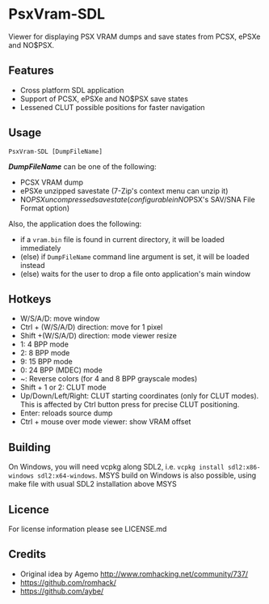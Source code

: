 PsxVram-SDL
===========

Viewer for displaying PSX VRAM dumps and save states from PCSX, ePSXe and NO$PSX.

Features
--------

- Cross platform SDL application
- Support of PCSX, ePSXe and NO$PSX save states 
- Lessened CLUT possible positions for faster navigation
  
Usage
-----

```
PsxVram-SDL [DumpFileName]
```

***DumpFileName*** can be one of the following:

- PCSX VRAM dump
- ePSXe unzipped savestate (7-Zip's context menu can unzip it)
- NO$PSX uncompressed savestate (configurable in NO$PSX's SAV/SNA File Format option)

Also, the application does the following:

- if a `vram.bin` file is found in current directory, it will be loaded immediately
- (else) if `DumpFileName` command line argument is set, it will be loaded instead
- (else) waits for the user to drop a file onto application's main window

Hotkeys
-------

- W/S/A/D: move window
- Ctrl + (W/S/A/D) direction: move for 1 pixel
- Shift +(W/S/A/D) direction: mode viewer resize
- 1: 4 BPP mode 
- 2: 8 BPP mode
- 9: 15 BPP mode
- 0: 24 BPP (MDEC) mode
- ~: Reverse colors (for 4 and 8 BPP grayscale modes)
- Shift + 1 or 2: CLUT mode
- Up/Down/Left/Right: CLUT starting coordinates (only for CLUT modes). This is affected by Ctrl button press for precise CLUT positioning.
- Enter: reloads source dump
- Ctrl + mouse over mode viewer: show VRAM offset

Building
--------

On Windows, you will need vcpkg along SDL2, i.e. `vcpkg install sdl2:x86-windows sdl2:x64-windows`.
MSYS build on Windows is also possible, using make file with usual SDL2 installation above MSYS

Licence
-------

For license information please see LICENSE.md

Credits
-------

- Original idea by Agemo http://www.romhacking.net/community/737/
- https://github.com/romhack/
- https://github.com/aybe/

